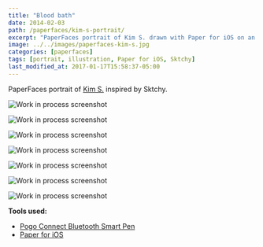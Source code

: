 ```yaml
---
title: "Blood bath"
date: 2014-02-03
path: /paperfaces/kim-s-portrait/
excerpt: "PaperFaces portrait of Kim S. drawn with Paper for iOS on an iPad."
image: ../../images/paperfaces-kim-s.jpg
categories: [paperfaces]
tags: [portrait, illustration, Paper for iOS, Sktchy]
last_modified_at: 2017-01-17T15:58:37-05:00
---
```


PaperFaces portrait of [Kim S.](https://sktchy.com/czir6c) inspired by Sktchy.

![Work in process screenshot](../../images/paperfaces-kim-s-process-1-lg.jpg)

![Work in process screenshot](../../images/paperfaces-kim-s-process-2-lg.jpg)

![Work in process screenshot](../../images/paperfaces-kim-s-process-3-lg.jpg)

![Work in process screenshot](../../images/paperfaces-kim-s-process-4-lg.jpg)

![Work in process screenshot](../../images/paperfaces-kim-s-process-5-lg.jpg)

![Work in process screenshot](../../images/paperfaces-kim-s-process-6-lg.jpg)

![Work in process screenshot](../../images/paperfaces-kim-s-process-7-lg.jpg)

**Tools used:**

- [Pogo Connect Bluetooth Smart Pen](https://www.amazon.com/gp/product/B009K448L4/ref=as_li_ss_tl?ie=UTF8&camp=1789&creative=390957&creativeASIN=B009K448L4&linkCode=as2&tag=mademist-20)
- [Paper for iOS](https://paper.bywetransfer.com/)
